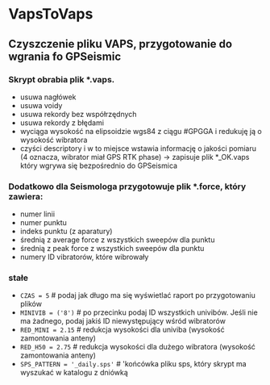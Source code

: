 # VapsToVaps
## Czyszczenie pliku VAPS, przygotowanie do wgrania fo GPSeismic

### Skrypt obrabia plik *.vaps. 
- usuwa nagłówek
- usuwa voidy
- usuwa rekordy bez współrzędnych
- usuwa rekordy z błędami
- wyciąga wysokość na elipsoidzie wgs84 z ciągu #GPGGA i redukuję ją o wysokość wibratora
- czyści descriptory i w to miejsce wstawia informację o jakości pomiaru (4 oznacza, wibrator miał GPS RTK phase)
-> zapisuje plik *_OK.vaps który wgrywa się bezpośrednio do GPSeismica

### Dodatkowo dla Seismologa przygotowuje plik *.force, który zawiera:
- numer linii
- numer punktu
- indeks punktu (z aparatury)
- średnią z average force z wszystkich sweepów dla punktu
- średnią z peak force z wszystkich sweepów dla punktu
- numery ID vibratorów, które wibrowały

### stałe
- `CZAS = 5`  # podaj jak długo ma się wyświetlać raport po przygotowaniu plików
- `MINIVIB = ('8')`  # po przecinku podaj ID wszystkich univibów. Jeśli nie ma żadnego, podaj jakiś ID niewystępujący wśród wibratorów
- `RED_MINI = 2.15`  # redukcja wysokości dla univiba (wysokość zamontowania anteny)
- `RED_H50 = 2.75`  # redukcja wysokości dla dużego wibratora (wysokość zamontowania anteny)
- `SPS_PATTERN = '_daily.sps'` # 'końcówka pliku sps, który skrypt ma wyszukać w katalogu z dniówką
